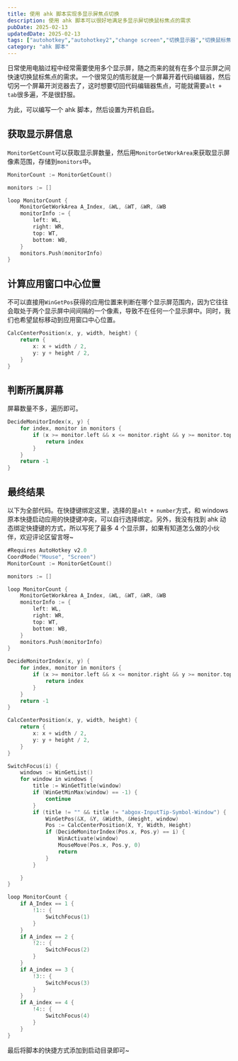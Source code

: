 ```yaml
---
title: 使用 ahk 脚本实现多显示屏焦点切换
description: 使用 ahk 脚本可以很好地满足多显示屏切换鼠标焦点的需求
pubDate: 2025-02-13
updatedDate: 2025-02-13
tags: ["autohotkey","autohotkey2","change screen","切换显示器","切换鼠标焦点"]
category: "ahk 脚本"
---
```

日常使用电脑过程中经常需要使用多个显示屏，随之而来的就有在多个显示屏之间快速切换鼠标焦点的需求。一个很常见的情形就是一个屏幕开着代码编辑器，然后切另一个屏幕开浏览器去了，这时想要切回代码编辑器焦点，可能就需要`alt + tab`很多遍，不是很舒服。

为此，可以编写一个 ahk 脚本，然后设置为开机自启。

## 获取显示屏信息

`MonitorGetCount`可以获取显示屏数量，然后用`MonitorGetWorkArea`来获取显示屏像素范围，存储到`monitors`中。

```go
MonitorCount := MonitorGetCount()

monitors := []

loop MonitorCount {
    MonitorGetWorkArea A_Index, &WL, &WT, &WR, &WB
    monitorInfo := {
        left: WL,
        right: WR,
        top: WT,
        bottom: WB,
    }
    monitors.Push(monitorInfo)
}
```

## 计算应用窗口中心位置

不可以直接用`WinGetPos`获得的应用位置来判断在哪个显示屏范围内，因为它往往会取处于两个显示屏中间间隔的一个像素，导致不在任何一个显示屏中。同时，我们也希望鼠标移动到应用窗口中心位置。

```go
CalcCenterPosition(x, y, width, height) {
    return {
        x: x + width / 2,
        y: y + height / 2,
    }
}
```

## 判断所属屏幕

屏幕数量不多，遍历即可。

```go
DecideMonitorIndex(x, y) {
    for index, monitor in monitors {
        if (x >= monitor.left && x <= monitor.right && y >= monitor.top && y <= monitor.bottom) {
            return index
        }
    }
    return -1
}
```

## 最终结果

以下为全部代码。在快捷键绑定这里，选择的是`alt + number`方式，和 windows 原本快捷启动应用的快捷键冲突，可以自行选择绑定。另外，我没有找到 ahk 动态绑定快捷键的方式，所以写死了最多 4 个显示屏，如果有知道怎么做的小伙伴，欢迎评论区留言呀~

```go
#Requires AutoHotkey v2.0
CoordMode("Mouse", "Screen")
MonitorCount := MonitorGetCount()

monitors := []

loop MonitorCount {
    MonitorGetWorkArea A_Index, &WL, &WT, &WR, &WB
    monitorInfo := {
        left: WL,
        right: WR,
        top: WT,
        bottom: WB,
    }
    monitors.Push(monitorInfo)
}

DecideMonitorIndex(x, y) {
    for index, monitor in monitors {
        if (x >= monitor.left && x <= monitor.right && y >= monitor.top && y <= monitor.bottom) {
            return index
        }
    }
    return -1
}

CalcCenterPosition(x, y, width, height) {
    return {
        x: x + width / 2,
        y: y + height / 2,
    }
}

SwitchFocus(i) {
    windows := WinGetList()
    for window in windows {
        title := WinGetTitle(window)
        if (WinGetMinMax(window) == -1) {
            continue
        }
        if (title != "" && title != "abgox-InputTip-Symbol-Window") {
            WinGetPos(&X, &Y, &Width, &Height, window)
            Pos := CalcCenterPosition(X, Y, Width, Height)
            if (DecideMonitorIndex(Pos.x, Pos.y) == i) {
                WinActivate(window)
                MouseMove(Pos.x, Pos.y, 0)
                return
            }
        }

    }
}

loop MonitorCount {
    if A_Index == 1 {
        !1:: {
            SwitchFocus(1)
        }
    }
    if A_index == 2 {
        !2:: {
            SwitchFocus(2)
        }
    }
    if A_index == 3 {
        !3:: {
            SwitchFocus(3)
        }
    }
    if A_index == 4 {
        !4:: {
            SwitchFocus(4)
        }
    }
}

```

最后将脚本的快捷方式添加到启动目录即可~
